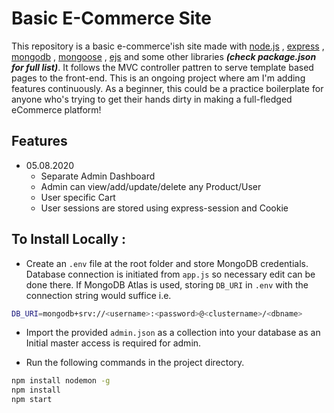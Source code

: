 # Basic E-Commerce Site

This repository is a basic e-commerce'ish site made with [node.js](https://nodejs.dev/) , [express](http://expressjs.com/) , [mongodb](https://www.mongodb.com/) , [mongoose](https://mongoosejs.com/) , [ejs](https://ejs.co/) and some other libraries _**(check package.json for full list)**_. It follows the MVC controller pattren to serve template based pages to the front-end. This is an ongoing project where am I'm adding features continuously. As a beginner, this could be a practice boilerplate for anyone who's trying to get their hands dirty in making a full-fledged eCommerce platform!

## Features

- 05.08.2020
  - Separate Admin Dashboard
  - Admin can view/add/update/delete any Product/User
  - User specific Cart
  - User sessions are stored using express-session and Cookie

## To Install Locally :

- Create an `.env` file at the root folder and store MongoDB credentials. Database connection is initiated from `app.js` so necessary edit can be done there. If MongoDB Atlas is used, storing `DB_URI` in `.env` with the connection string would suffice i.e.

```bash
DB_URI=mongodb+srv://<username>:<password>@<clustername>/<dbname>
```

- Import the provided `admin.json` as a collection into your database as an Initial master access is required for admin.

- Run the following commands in the project directory.

```bash
npm install nodemon -g
npm install
npm start
```
